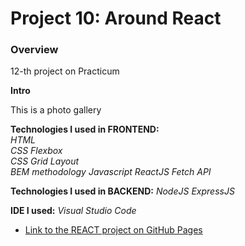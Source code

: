 # Project 10: Around React
### Overview  
12-th project on Practicum  
  
**Intro**    
  
This is a photo gallery  
  
**Technologies I used in FRONTEND:**  
_HTML_  
_CSS Flexbox_  
_CSS Grid Layout_  
_BEM methodology_
_Javascript_
_ReactJS_
_Fetch API_

**Technologies I used in BACKEND:**
_NodeJS_
_ExpressJS_

**IDE I used:**
_Visual Studio Code_
  
* [Link to the REACT project on GitHub Pages](https://nigberg.github.io/around-react/)  
  

